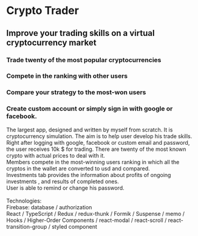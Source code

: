 # Crypto Trader

## Improve your trading skills on a virtual cryptocurrency market

### Trade twenty of the most popular cryptocurrencies

### Compete in the ranking with other users

### Compare your strategy to the most-won users

### Create custom account or simply sign in with google or facebook.

The largest app, designed and written by myself from scratch. It is cryptocurrency simulation. The aim is to help user develop his trade skills. 
<br/>
Right after logging with google, facebook or custom email and password, the user receives 10k $ for trading. There are twenty of the most known crypto with actual prices to deal with it. 
<br/>
Members compete in the most-winning users ranking in which all the cryptos in the wallet are converted to usd and compared. 
<br/>
Investments tab provides the information about profits of ongoing investments , and results of completed ones.<br/>
User is able to remind or change his password.
<br/><br/>
Technologies:
<br/>
Firebase: database / authorization 
<br/>
React  / TypeScript / Redux / redux-thunk / Formik / Suspense / memo / Hooks / Higher-Order Components / react-modal / react-scroll / react-transition-group / styled component 


